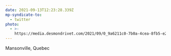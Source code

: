 ```yaml
---
date: 2021-09-13T12:23:28.339Z
mp-syndicate-to:
  - twitter
photo:
  - >-
    https://media.desmondrivet.com/2021/09/0_9a6211c0-7b0a-4cea-8fb5-e2ea7730117a.jpg
---
```


Mansonville, Quebec
